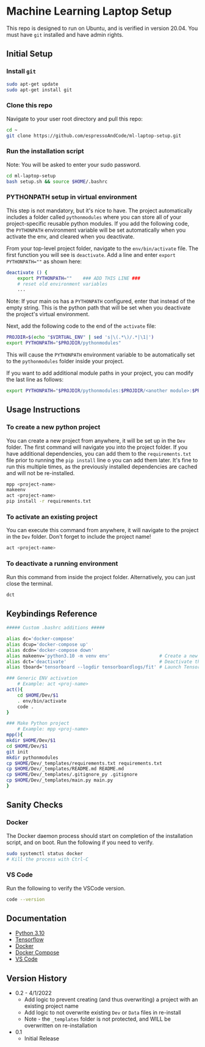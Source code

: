 # Machine Learning Laptop Setup

This repo is designed to run on Ubuntu, and is verified in version 20.04. You must have `git` installed and have admin rights.

## Initial Setup
### Install `git`
```bash
sudo apt-get update
sudo apt-get install git
```

### Clone this repo

Navigate to your user root directory and pull this repo:
```bash
cd ~
git clone https://github.com/espressoAndCode/ml-laptop-setup.git
```

### Run the installation script

Note: You will be asked to enter your sudo password.
```bash
cd ml-laptop-setup
bash setup.sh && source $HOME/.bashrc
```

### PYTHONPATH setup in virtual environment

This step is not mandatory, but it's nice to have. The project automatically includes a folder called `pythonmodules` where you can store all of your project-specific reusable python modules. If you add the following code, the `PYTHONPATH` environment variable will be set automatically when you activate the env, and cleared when you deactivate.

From your top-level project folder, navigate to the `env/bin/activate` file. The first function you will see is `deactivate`. Add a line and enter `export PYTHONPATH=""` as shown here:

```bash
deactivate () {
    export PYTHONPATH=""    ### ADD THIS LINE ###
    # reset old environment variables
    ...
```
Note: If your main os has a `PYTHONPATH` configured, enter that instead of the empty string. This is the python path that will be set when you deactivate the project's virtual environment.

Next, add the following code to the end of the `activate` file:

```bash
PROJDIR=$(echo "$VIRTUAL_ENV" | sed 's|\(.*\)/.*|\1|')
export PYTHONPATH="$PROJDIR/pythonmodules"
```

This will cause the `PYTHONPATH` environment variable to be automatically set to the `pythonmodules` folder inside your project.

If you want to add additional module paths in your project, you can modify the last line as follows:

```bash
export PYTHONPATH="$PROJDIR/pythonmodules:$PROJDIR/<another module>:$PROJDIR/<yet another module>"
```


## Usage Instructions

### To create a new python project
You can create a new project from anywhere, it will be set up in the `Dev` folder. The first command will navigate you into the project folder. If you have additional dependencies, you can add them to the `requirements.txt` file prior to running the `pip install` line o you can add them later. It's fine to run this multiple times, as the previously installed dependencies are cached and will not be re-installed.
```bash
mpp <project-name>
makeenv
act <project-name>
pip install -r requirements.txt
```

### To activate an existing project
You can execute this command from anywhere, it will navigate to the project in the `Dev` folder. Don't forget to include the project name!
```bash
act <project-name>
```

### To deactivate a running environment
Run this command from inside the project folder. Alternatively, you can just close the terminal.
```bash
dct
```

## Keybindings Reference

```bash
##### Custom .bashrc additions #####

alias dc='docker-compose'
alias dcup='docker-compose up'
alias dcdn='docker-compose down'
alias makeenv='python3.10 -m venv env'                  # Create a new venv
alias dct='deactivate'                                  # Deactivate the virtual env
alias tboard='tensorboard --logdir tensorboardlogs/fit' # Launch Tensorboard

### Generic ENV activation
    # Example: act <proj-name>
act(){
    cd $HOME/Dev/$1
    . env/bin/activate
    code .
}

### Make Python project
    # Example: mpp <proj-name>
mpp(){
mkdir $HOME/Dev/$1
cd $HOME/Dev/$1
git init
mkdir pythonmodules
cp $HOME/Dev/_templates/requirements.txt requirements.txt 
cp $HOME/Dev/_templates/README.md README.md
cp $HOME/Dev/_templates/.gitignore_py .gitignore
cp $HOME/Dev/_templates/main.py main.py
}
```




## Sanity Checks

### Docker

The Docker daemon process should start on completion of the installation script, and on boot. Run the following if you need to verify. 
```bash
sudo systemctl status docker
# Kill the process with Ctrl-C
```


### VS Code

Run the following to verify the VSCode version.
```bash
code --version 
```

## Documentation

- [Python 3.10](https://docs.python.org/3/)
- [Tensorflow](https://www.tensorflow.org/)
- [Docker](https://docs.docker.com/)
- [Docker Compose](https://docs.docker.com/compose/)
- [VS Code](https://code.visualstudio.com/docs)

## Version History

* 0.2 - 4/1/2022
    * Add logic to prevent creating (and thus overwriting) a project with an existing project name
    * Add logic to not overwrite existing `Dev` or `Data` files in re-install
    * Note - the `_templates` folder is not protected, and WILL be overwritten on re-installation
* 0.1
    * Initial Release
